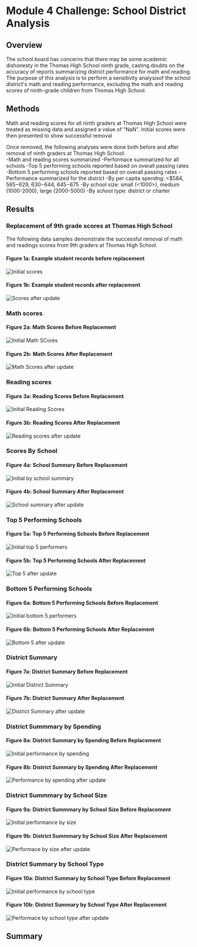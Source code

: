# Module 4 Challenge: School District Analysis

## Overview
The school board has concerns that there may be some academic dishonesty in the Thomas High School ninth grade, casting doubts on the accuracy of reports summarizing district performance for math and reading. The purpose of this analysis is to perform a sensitivity analysisof the school district's math and reading performance, excluding the math and reading scores of ninth-grade children from Thomas High School.

## Methods
Math and reading scores for all ninth graders at Thomas High School were treated as missing data and assigned a value of "NaN". Initial scores were then presented to show successful removal

Once removed, the following analyses were done both before and after removal of ninth graders at Thomas High School:   
    -Math and reading scores summarized
    -Performace summarized for all schools
        -Top 5 performing schools reported based on overall passing rates
        -Bottom 5 performing schools reported based on overall passing rates
    -Performance summarized for the district
        -By per capita spendng: <$584, $585-$629, $630-$644, $645-$675
        -By school size: small (<1000>), medium (1000-2000), large (2000-5000)
        -By school type: district or charter

## Results

### Replacement of 9th grade scores at Thomas High School
The following data samples demonstrate the successful removal of math and readings scores from 9th graders at Thomas High School.

#### Figure 1a: Example student records before replacement
![Initial scores](Resources/challenge_inital_scores.png)

#### Figure 1b: Example student records after replacement
![Scores after update](Resources/challenge_inital_scores_NaN.png)

### Math scores

#### Figure 2a: Math Scores Before Replacement
![Initial Math SCores](Resources/module_math_by_grade.png)

#### Figure 2b: Math Scores After Replacement
![Math Scores after update](Resources/challenge_math_by_grade.png)

### Reading scores

#### Figure 3a: Reading Scores Before Replacement
![Initial Reading Scores](Resources/module_reading_by_grade.png)

#### Figure 3b: Reading Scores After Replacement
![Reading scores after update](Resources/challenge_reading_by_grade.png)

### Scores By School

#### Figure 4a: School Summary Before Replacement
![Initial by school summary](Resources/module_school_summary.png)

#### Figure 4b: School Summary After Replacement
![School summary after update](Resources/challenge_per_school_summary.png)

### Top 5 Performing Schools

#### Figure 5a: Top 5 Performing Schools Before Replacement
![Initial top 5 performers](Resources/module_top5.png)

#### Figure 5b: Top 5 Performing Schools After Replacement
![Top 5 after update](Resources/challenge_top5.png)

### Bottom 5 Performing Schools

#### Figure 6a: Bottom 5 Performing Schools Before Replacement
![Initial bottom 5 performers](Resources/module_bottom5.png)

#### Figure 6b: Bottom 5 Performing Schools After Replacement
![Bottom 5 after update](Resources/challenge_bottom5.png)

### District Summary

#### Figure 7a: District Summary Before Replacement
![Initial District Summary](Resources/module_district_summary.png)

#### Figure 7b: District Summary After Replacement
![District Summary after update](Resources/challenge_district_summary.png)

### District Summmary by Spending

#### Figure 8a: District Summary by Spending Before Replacement
![Initial performance by spending](Resources/module_by_spending.png)

#### Figure 8b: District Summary by Spending After Replacement
![Performance by spending after update](Resources/challenge_by_spending.png)

### District Summmary by School Size

#### Figure 9a: District Summmary by School Size Before Replacement
![Initial performance by size](Resources/module_by_school_size.png)

#### Figure 9b: District Summmary by School Size After Replacement
![Performace by size after update](Resources/challenge_by_school_size.png)

### District Summary by School Type

#### Figure 10a: District Summary by School Type Before Replacement
![Initial performance by school type](Resources/module_by_school_type.png)

#### Figure 10b: District Summary by School Type After Replacement
![Performace by school type after update](Resources/challenge_by_school_type.png)

## Summary
